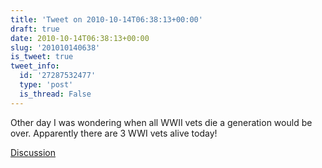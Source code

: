 ```yaml
---
title: 'Tweet on 2010-10-14T06:38:13+00:00'
draft: true
date: 2010-10-14T06:38:13+00:00
slug: '201010140638'
is_tweet: true
tweet_info:
  id: '27287532477'
  type: 'post'
  is_thread: False
---
```




Other day I was wondering when all WWII vets die a generation would be over. Apparently there are 3 WWI vets alive today!

[Discussion](https://x.com/sytelus/status/27287532477)
